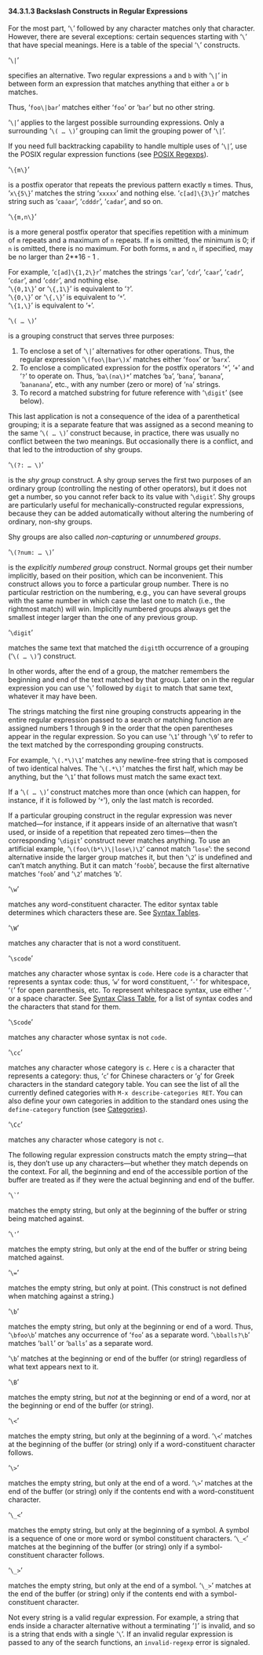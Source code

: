 

#### 34.3.1.3 Backslash Constructs in Regular Expressions

For the most part, ‘`\`’ followed by any character matches only that character. However, there are several exceptions: certain sequences starting with ‘`\`’ that have special meanings. Here is a table of the special ‘`\`’ constructs.

‘`\|`’

specifies an alternative. Two regular expressions `a` and `b` with ‘`\|`’ in between form an expression that matches anything that either `a` or `b` matches.

Thus, ‘`foo\|bar`’ matches either ‘`foo`’ or ‘`bar`’ but no other string.

‘`\|`’ applies to the largest possible surrounding expressions. Only a surrounding ‘`\( … \)`’ grouping can limit the grouping power of ‘`\|`’.

If you need full backtracking capability to handle multiple uses of ‘`\|`’, use the POSIX regular expression functions (see [POSIX Regexps](POSIX-Regexps.html)).

‘`\{m\}`’

is a postfix operator that repeats the previous pattern exactly `m` times. Thus, ‘`x\{5\}`’ matches the string ‘`xxxxx`’ and nothing else. ‘`c[ad]\{3\}r`’ matches string such as ‘`caaar`’, ‘`cdddr`’, ‘`cadar`’, and so on.

‘`\{m,n\}`’

is a more general postfix operator that specifies repetition with a minimum of `m` repeats and a maximum of `n` repeats. If `m` is omitted, the minimum is 0; if `n` is omitted, there is no maximum. For both forms, `m` and `n`, if specified, may be no larger than 2\*\*16 - 1 .

For example, ‘`c[ad]\{1,2\}r`’ matches the strings ‘`car`’, ‘`cdr`’, ‘`caar`’, ‘`cadr`’, ‘`cdar`’, and ‘`cddr`’, and nothing else.\
‘`\{0,1\}`’ or ‘`\{,1\}`’ is equivalent to ‘`?`’.\
‘`\{0,\}`’ or ‘`\{,\}`’ is equivalent to ‘`*`’.\
‘`\{1,\}`’ is equivalent to ‘`+`’.

‘`\( … \)`’

is a grouping construct that serves three purposes:

1.  To enclose a set of ‘`\|`’ alternatives for other operations. Thus, the regular expression ‘`\(foo\|bar\)x`’ matches either ‘`foox`’ or ‘`barx`’.
2.  To enclose a complicated expression for the postfix operators ‘`*`’, ‘`+`’ and ‘`?`’ to operate on. Thus, ‘`ba\(na\)*`’ matches ‘`ba`’, ‘`bana`’, ‘`banana`’, ‘`bananana`’, etc., with any number (zero or more) of ‘`na`’ strings.
3.  To record a matched substring for future reference with ‘`\digit`’ (see below).

This last application is not a consequence of the idea of a parenthetical grouping; it is a separate feature that was assigned as a second meaning to the same ‘`\( … \)`’ construct because, in practice, there was usually no conflict between the two meanings. But occasionally there is a conflict, and that led to the introduction of shy groups.

‘`\(?: … \)`’

is the *shy group* construct. A shy group serves the first two purposes of an ordinary group (controlling the nesting of other operators), but it does not get a number, so you cannot refer back to its value with ‘`\digit`’. Shy groups are particularly useful for mechanically-constructed regular expressions, because they can be added automatically without altering the numbering of ordinary, non-shy groups.

Shy groups are also called *non-capturing* or *unnumbered groups*.

‘`\(?num: … \)`’

is the *explicitly numbered group* construct. Normal groups get their number implicitly, based on their position, which can be inconvenient. This construct allows you to force a particular group number. There is no particular restriction on the numbering, e.g., you can have several groups with the same number in which case the last one to match (i.e., the rightmost match) will win. Implicitly numbered groups always get the smallest integer larger than the one of any previous group.

‘`\digit`’

matches the same text that matched the `digit`th occurrence of a grouping (‘`\( … \)`’) construct.

In other words, after the end of a group, the matcher remembers the beginning and end of the text matched by that group. Later on in the regular expression you can use ‘`\`’ followed by `digit` to match that same text, whatever it may have been.

The strings matching the first nine grouping constructs appearing in the entire regular expression passed to a search or matching function are assigned numbers 1 through 9 in the order that the open parentheses appear in the regular expression. So you can use ‘`\1`’ through ‘`\9`’ to refer to the text matched by the corresponding grouping constructs.

For example, ‘`\(.*\)\1`’ matches any newline-free string that is composed of two identical halves. The ‘`\(.*\)`’ matches the first half, which may be anything, but the ‘`\1`’ that follows must match the same exact text.

If a ‘`\( … \)`’ construct matches more than once (which can happen, for instance, if it is followed by ‘`*`’), only the last match is recorded.

If a particular grouping construct in the regular expression was never matched—for instance, if it appears inside of an alternative that wasn’t used, or inside of a repetition that repeated zero times—then the corresponding ‘`\digit`’ construct never matches anything. To use an artificial example, ‘`\(foo\(b*\)\|lose\)\2`’ cannot match ‘`lose`’: the second alternative inside the larger group matches it, but then ‘`\2`’ is undefined and can’t match anything. But it can match ‘`foobb`’, because the first alternative matches ‘`foob`’ and ‘`\2`’ matches ‘`b`’.

‘`\w`’

matches any word-constituent character. The editor syntax table determines which characters these are. See [Syntax Tables](Syntax-Tables.html).

‘`\W`’

matches any character that is not a word constituent.

‘`\scode`’

matches any character whose syntax is `code`. Here `code` is a character that represents a syntax code: thus, ‘`w`’ for word constituent, ‘`-`’ for whitespace, ‘`(`’ for open parenthesis, etc. To represent whitespace syntax, use either ‘`-`’ or a space character. See [Syntax Class Table](Syntax-Class-Table.html), for a list of syntax codes and the characters that stand for them.

‘`\Scode`’

matches any character whose syntax is not `code`.

‘`\cc`’

matches any character whose category is `c`. Here `c` is a character that represents a category: thus, ‘`c`’ for Chinese characters or ‘`g`’ for Greek characters in the standard category table. You can see the list of all the currently defined categories with `M-x describe-categories RET`. You can also define your own categories in addition to the standard ones using the `define-category` function (see [Categories](Categories.html)).

‘`\Cc`’

matches any character whose category is not `c`.

The following regular expression constructs match the empty string—that is, they don’t use up any characters—but whether they match depends on the context. For all, the beginning and end of the accessible portion of the buffer are treated as if they were the actual beginning and end of the buffer.

‘`` \` ``’

matches the empty string, but only at the beginning of the buffer or string being matched against.

‘`\'`’

matches the empty string, but only at the end of the buffer or string being matched against.

‘`\=`’

matches the empty string, but only at point. (This construct is not defined when matching against a string.)

‘`\b`’

matches the empty string, but only at the beginning or end of a word. Thus, ‘`\bfoo\b`’ matches any occurrence of ‘`foo`’ as a separate word. ‘`\bballs?\b`’ matches ‘`ball`’ or ‘`balls`’ as a separate word.

‘`\b`’ matches at the beginning or end of the buffer (or string) regardless of what text appears next to it.

‘`\B`’

matches the empty string, but *not* at the beginning or end of a word, nor at the beginning or end of the buffer (or string).

‘`\<`’

matches the empty string, but only at the beginning of a word. ‘`\<`’ matches at the beginning of the buffer (or string) only if a word-constituent character follows.

‘`\>`’

matches the empty string, but only at the end of a word. ‘`\>`’ matches at the end of the buffer (or string) only if the contents end with a word-constituent character.

‘`\_<`’

matches the empty string, but only at the beginning of a symbol. A symbol is a sequence of one or more word or symbol constituent characters. ‘`\_<`’ matches at the beginning of the buffer (or string) only if a symbol-constituent character follows.

‘`\_>`’

matches the empty string, but only at the end of a symbol. ‘`\_>`’ matches at the end of the buffer (or string) only if the contents end with a symbol-constituent character.

Not every string is a valid regular expression. For example, a string that ends inside a character alternative without a terminating ‘`]`’ is invalid, and so is a string that ends with a single ‘`\`’. If an invalid regular expression is passed to any of the search functions, an `invalid-regexp` error is signaled.
